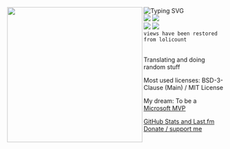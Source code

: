 <div align="center">
  <img align="left" width="315" height="315" src="https://anichar.lucmsilva.com">
  <!-- <a href="https://git.io/typing-svg"> -->
  <div align="left">
    <img src="https://readme-typing-svg.demolab.com?font=Roboto+Mono&weight=600&duration=2000&pause=1500&color=FFFFFF&background=1e242a&center=true&vCenter=true&random=false&width=420&lines=Welcome!+%F0%9F%92%9C;I+am+Lucas%2C+aka.+lucmsilva...;Nice+to+meet+you!;I+am+a+hobbyist+developer.;Check+out+my+website!;https%3A%2F%2Fwww.lucmsilva.com" alt="Typing SVG" />
    <div>
      <img src="https://img.shields.io/youtube/channel/subscribers/UCTRoy3MnTQAT0aT84KbUZ4Q?style=for-the-badge&logo=youtube)](https://www.youtube.com/channel/UCTRoy3MnTQAT0aT84KbUZ4Q?sub_confirmation=1">
      <img src="https://img.shields.io/youtube/channel/views/UCTRoy3MnTQAT0aT84KbUZ4Q?style=for-the-badge&logo=youtube)](https://www.youtube.com/channel/UCTRoy3MnTQAT0aT84KbUZ4Q/videos">
    </div>
    <div>
      <img src="https://img.shields.io/github/followers/lucmsilva651?style=for-the-badge&logo=github)](https://github.com/lucmsilva651/">
      <!-- base=3188 migrated from lolicount -->
      <img src="https://komarev.com/ghpvc/?username=lucmsilva651&style=for-the-badge&abbreviated=true&base=3188">
    </div>
    <code>views have been restored from lolicount</code>
    <br />
    <br />
    <p>Translating and doing random stuff</p>
    <p>Most used licenses: BSD-3-Clause (Main) / MIT License</p>
    <p>My dream: To be a <a href="https://mvp.microsoft.com/">Microsoft MVP</a></p>
    <a href="STATS.md">GitHub Stats and Last.fm</a>
    <br />
    <a href="https://www.lucmsilva.com/donate">Donate / support me</a>
  </div>
</div>
